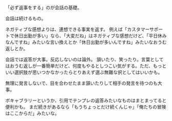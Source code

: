 「必ず返事をする」のが会話の基礎。

会話は続けるもの。

ネガティブな感想よりは、連想できる事実を返す。
例えば「カスタマーサポートで休日出勤が多い」なら、「大変だね」はネガティブな感想だけど、「平日休みなんですね」みたいな言い換えとか「休日出勤が多いんですね」みたいなおうむ返しとか。

会話では返答が大事。反応しないのは論外。
頷いたり、笑ったり。言葉としてはおうむ返しが一番簡単だけど、何度もやるとしつこい気がする。ただ、もっといい選択肢が思いつかなかったらとりあえず選ぶ無難な択としてはいいかも。

無理に発言しないで、目を合わせたまま頷いたりして相手の発言を待つのも大事。

ボキャブラリーというか、引用でテンプレの返答みたいなものはまとまってると便利かも。
まだ続きがあるなら「もうちょっとだけ続くんじゃ」「俺たちの冒険はここからだ」みたいな。
